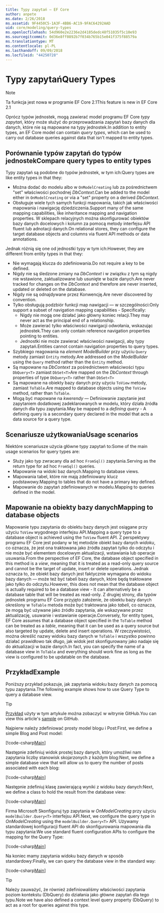 ```yaml
---
title: Typy zapytań — EF Core
author: anpete
ms.date: 2/26/2018
ms.assetid: 9F4450C5-1A3F-4BB6-AC19-9FAC64292AAD
uid: core/modeling/query-types
ms.openlocfilehash: 54d960e2e2236e2d4185dedc48f51035f5c10e93
ms.sourcegitcommit: 0d36e8ff0892b7f034b765b15e041f375f88579a
ms.translationtype: MT
ms.contentlocale: pl-PL
ms.lasthandoff: 09/09/2018
ms.locfileid: "44250728"
---
```

# <a name="query-types"></a><span data-ttu-id="65867-102">Typy zapytań</span><span class="sxs-lookup"><span data-stu-id="65867-102">Query Types</span></span>
> [!NOTE]
> <span data-ttu-id="65867-103">Ta funkcja jest nowa w programie EF Core 2.1</span><span class="sxs-lookup"><span data-stu-id="65867-103">This feature is new in EF Core 2.1</span></span>

<span data-ttu-id="65867-104">Oprócz typów jednostek, mogą zawierać model programu EF Core _typy zapytań_, który może służyć do przeprowadzania zapytań bazy danych dla danych, które nie są mapowane na typy jednostek.</span><span class="sxs-lookup"><span data-stu-id="65867-104">In addition to entity types, an EF Core model can contain _query types_, which can be used to carry out database queries against data that isn't mapped to entity types.</span></span>

## <a name="compare-query-types-to-entity-types"></a><span data-ttu-id="65867-105">Porównanie typów zapytań do typów jednostek</span><span class="sxs-lookup"><span data-stu-id="65867-105">Compare query types to entity types</span></span>

<span data-ttu-id="65867-106">Typy zapytań są podobne do typów jednostek, w tym ich:</span><span class="sxs-lookup"><span data-stu-id="65867-106">Query types are like entity types in that they:</span></span>

- <span data-ttu-id="65867-107">Można dodać do modelu albo w `OnModelCreating` lub za pośrednictwem "set" właściwości pochodnej _DbContext_.</span><span class="sxs-lookup"><span data-stu-id="65867-107">Can be added to the model either in `OnModelCreating` or via a "set" property on a derived _DbContext_.</span></span>
- <span data-ttu-id="65867-108">Obsługuje wiele tych samych funkcji mapowania, takich jak właściwości mapowania i nawigację dziedziczenia.</span><span class="sxs-lookup"><span data-stu-id="65867-108">Support many of the same mapping capabilities, like inheritance mapping and navigation properties.</span></span> <span data-ttu-id="65867-109">W sklepach relacyjnych można skonfigurować obiektów bazy danych docelowych i kolumn za pomocą metody interfejsu API fluent lub adnotacji danych.</span><span class="sxs-lookup"><span data-stu-id="65867-109">On relational stores, they can configure the target database objects and columns via fluent API methods or data annotations.</span></span>

<span data-ttu-id="65867-110">Jednak różnią się one od jednostki typy w tym ich:</span><span class="sxs-lookup"><span data-stu-id="65867-110">However, they are different from entity types in that they:</span></span>

- <span data-ttu-id="65867-111">Nie wymagają klucza do zdefiniowania.</span><span class="sxs-lookup"><span data-stu-id="65867-111">Do not require a key to be defined.</span></span>
- <span data-ttu-id="65867-112">Nigdy nie są śledzone zmiany na _DbContext_ i w związku z tym są nigdy nie wstawione, zaktualizowane lub usunięte w bazie danych.</span><span class="sxs-lookup"><span data-stu-id="65867-112">Are never tracked for changes on the _DbContext_ and therefore are never inserted, updated or deleted on the database.</span></span>
- <span data-ttu-id="65867-113">Nigdy nie są odnajdywane przez Konwencję.</span><span class="sxs-lookup"><span data-stu-id="65867-113">Are never discovered by convention.</span></span>
- <span data-ttu-id="65867-114">Tylko obsługują podzbiór funkcji map nawigacji — w szczególności:</span><span class="sxs-lookup"><span data-stu-id="65867-114">Only support a subset of navigation mapping capabilities - Specifically:</span></span>
  - <span data-ttu-id="65867-115">Nigdy nie mogą one działać jako główny koniec relacji.</span><span class="sxs-lookup"><span data-stu-id="65867-115">They may never act as the principal end of a relationship.</span></span>
  - <span data-ttu-id="65867-116">Może zawierać tylko właściwości nawigacji odwołania, wskazując jednostek.</span><span class="sxs-lookup"><span data-stu-id="65867-116">They can only contain reference navigation properties pointing to entities.</span></span>
  - <span data-ttu-id="65867-117">Jednostki nie może zawierać właściwości nawigacji, aby typy zapytań.</span><span class="sxs-lookup"><span data-stu-id="65867-117">Entities cannot contain navigation properties to query types.</span></span>
- <span data-ttu-id="65867-118">Szybkiego reagowania na _element ModelBuilder_ przy użyciu `Query` metody zamiast `Entity` metody.</span><span class="sxs-lookup"><span data-stu-id="65867-118">Are addressed on the _ModelBuilder_ using the `Query` method rather than the `Entity` method.</span></span>
- <span data-ttu-id="65867-119">Są mapowane na _DbContext_ za pośrednictwem właściwości typu `DbQuery<T>` zamiast `DbSet<T>`</span><span class="sxs-lookup"><span data-stu-id="65867-119">Are mapped on the _DbContext_ through properties of type `DbQuery<T>` rather than `DbSet<T>`</span></span>
- <span data-ttu-id="65867-120">Są mapowane na obiekty bazy danych przy użyciu `ToView` metody, zamiast `ToTable`.</span><span class="sxs-lookup"><span data-stu-id="65867-120">Are mapped to database objects using the `ToView` method, rather than `ToTable`.</span></span>
- <span data-ttu-id="65867-121">Mogą być mapowane na _kwerendy_ — Definiowanie zapytanie jest zapytaniem dodatkowej zadeklarowanych w modelu, który działa źródła danych dla typu zapytania.</span><span class="sxs-lookup"><span data-stu-id="65867-121">May be mapped to a _defining query_ - A defining query is a secondary query declared in the model that acts a data source for a query type.</span></span>

## <a name="usage-scenarios"></a><span data-ttu-id="65867-122">Scenariusze użytkowania</span><span class="sxs-lookup"><span data-stu-id="65867-122">Usage scenarios</span></span>

<span data-ttu-id="65867-123">Niektóre scenariusze użycia główne typy zapytań to:</span><span class="sxs-lookup"><span data-stu-id="65867-123">Some of the main usage scenarios for query types are:</span></span>

- <span data-ttu-id="65867-124">Służy jako typ zwracany dla ad hoc `FromSql()` zapytania.</span><span class="sxs-lookup"><span data-stu-id="65867-124">Serving as the return type for ad hoc `FromSql()` queries.</span></span>
- <span data-ttu-id="65867-125">Mapowanie na widoki baz danych.</span><span class="sxs-lookup"><span data-stu-id="65867-125">Mapping to database views.</span></span>
- <span data-ttu-id="65867-126">Mapowania tabel, które nie mają zdefiniowany klucz podstawowy.</span><span class="sxs-lookup"><span data-stu-id="65867-126">Mapping to tables that do not have a primary key defined.</span></span>
- <span data-ttu-id="65867-127">Mapowanie do zapytań zdefiniowanych w modelu.</span><span class="sxs-lookup"><span data-stu-id="65867-127">Mapping to queries defined in the model.</span></span>

## <a name="mapping-to-database-objects"></a><span data-ttu-id="65867-128">Mapowanie na obiekty bazy danych</span><span class="sxs-lookup"><span data-stu-id="65867-128">Mapping to database objects</span></span>

<span data-ttu-id="65867-129">Mapowanie typu zapytania do obiektu bazy danych jest osiągane przy użyciu `ToView` wygodnego interfejsu API.</span><span class="sxs-lookup"><span data-stu-id="65867-129">Mapping a query type to a database object is achieved using the `ToView` fluent API.</span></span> <span data-ttu-id="65867-130">Z perspektywy programu EF Core jest podany w tej metodzie obiekt bazy danych _widoku_, co oznacza, że jest ona traktowana jako źródła zapytań tylko do odczytu i nie może być elementem docelowym aktualizacji, wstawiania lub operacje usuwania.</span><span class="sxs-lookup"><span data-stu-id="65867-130">From the perspective of EF Core, the database object specified in this method is a _view_, meaning that it is treated as a read-only query source and cannot be the target of update, insert or delete operations.</span></span> <span data-ttu-id="65867-131">Jednak oznacza to, że obiekt bazy danych jest faktycznie wymagana do widoku bazy danych — może też być tabeli bazy danych, które będą traktowane jako tylko do odczytu.</span><span class="sxs-lookup"><span data-stu-id="65867-131">However, this does not mean that the database object is actually required to be a database view - It can alternatively be a database table that will be treated as read-only.</span></span> <span data-ttu-id="65867-132">Z drugiej strony, dla typów jednostek programu EF Core przyjęto założenie, że obiektu bazy danych określony w `ToTable` metoda może być traktowana jako _tabeli_, co oznacza, że mogą być używane jako źródło zapytania, ale wskazywane przez aktualizację, usuwanie i wstawianie operacje.</span><span class="sxs-lookup"><span data-stu-id="65867-132">Conversely, for entity types, EF Core assumes that a database object specified in the `ToTable` method can be treated as a _table_, meaning that it can be used as a query source but also targeted by update, delete and insert operations.</span></span> <span data-ttu-id="65867-133">W rzeczywistości, można określić nazwy widoku bazy danych w `ToTable` i wszystko powinno działać prawidłowo tak długo, jak widok jest skonfigurowany jako nadaje się do aktualizacji w bazie danych.</span><span class="sxs-lookup"><span data-stu-id="65867-133">In fact, you can specify the name of a database view in `ToTable` and everything should work fine as long as the view is configured to be updatable on the database.</span></span>

## <a name="example"></a><span data-ttu-id="65867-134">Przykład</span><span class="sxs-lookup"><span data-stu-id="65867-134">Example</span></span>

<span data-ttu-id="65867-135">Poniższy przykład pokazuje, jak zapytania widoku bazy danych za pomocą typu zapytania.</span><span class="sxs-lookup"><span data-stu-id="65867-135">The following example shows how to use Query Type to query a database view.</span></span>

> [!TIP]
> <span data-ttu-id="65867-136">[Przykład](https://github.com/aspnet/EntityFrameworkCore/tree/master/samples/QueryTypes) użyty w tym artykule można zobaczyć w witrynie GitHub.</span><span class="sxs-lookup"><span data-stu-id="65867-136">You can view this article's [sample](https://github.com/aspnet/EntityFrameworkCore/tree/master/samples/QueryTypes) on GitHub.</span></span>

<span data-ttu-id="65867-137">Najpierw należy zdefiniować prosty model blogu i Post:</span><span class="sxs-lookup"><span data-stu-id="65867-137">First, we define a simple Blog and Post model:</span></span>

[!code-csharp[Main](../../../efcore-repo/samples/QueryTypes/Program.cs#Entities)]

<span data-ttu-id="65867-138">Następnie zdefiniuj widok prostej bazy danych, który umożliwi nam zapytania liczby stanowisk skojarzonych z każdym blog:</span><span class="sxs-lookup"><span data-stu-id="65867-138">Next, we define a simple database view that will allow us to query the number of posts associated with each blog:</span></span>

[!code-csharp[Main](../../../efcore-repo/samples/QueryTypes/Program.cs#View)]

<span data-ttu-id="65867-139">Następnie zdefiniuj klasę zawierającą wyniki z widoku bazy danych:</span><span class="sxs-lookup"><span data-stu-id="65867-139">Next, we define a class to hold the result from the database view:</span></span>

[!code-csharp[Main](../../../efcore-repo/samples/QueryTypes/Program.cs#QueryType)]

<span data-ttu-id="65867-140">Firma Microsoft Skonfiguruj typ zapytania w _OnModelCreating_ przy użyciu `modelBuilder.Query<T>` interfejsu API.</span><span class="sxs-lookup"><span data-stu-id="65867-140">Next, we configure the query type in _OnModelCreating_ using the `modelBuilder.Query<T>` API.</span></span>
<span data-ttu-id="65867-141">Używamy standardowej konfiguracji fluent API do skonfigurowania mapowania dla typu zapytania:</span><span class="sxs-lookup"><span data-stu-id="65867-141">We use standard fluent configuration APIs to configure the mapping for the Query Type:</span></span>

[!code-csharp[Main](../../../efcore-repo/samples/QueryTypes/Program.cs#Configuration)]

<span data-ttu-id="65867-142">Na koniec mamy zapytania widoku bazy danych w sposób standardowy:</span><span class="sxs-lookup"><span data-stu-id="65867-142">Finally, we can query the database view in the standard way:</span></span>

[!code-csharp[Main](../../../efcore-repo/samples/QueryTypes/Program.cs#Query)]

> [!TIP]
> <span data-ttu-id="65867-143">Należy zauważyć, że również zdefiniowaliśmy właściwości zapytania poziom kontekstu (DbQuery) do działania jako główne zapytań dla tego typu.</span><span class="sxs-lookup"><span data-stu-id="65867-143">Note we have also defined a context level query property (DbQuery) to act as a root for queries against this type.</span></span>
